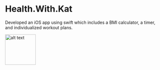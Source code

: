 # Health.With.Kat
Developed an iOS app using swift which includes a BMI calculator, a timer, and individualized workout plans.

<img src="https://user-images.githubusercontent.com/68609600/97114308-2c72f880-16c6-11eb-8c55-6a19d725f4d9.gif" alt="alt text" width="100" height="100">


